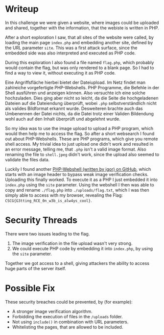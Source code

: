 # Writeup
In this challenge we were given a website, where images could be uploaded and shared, together with the information, that the webiste is written in PHP.

After a short exploration I saw, that all sites of the website were called, by loading the main page `index.php` and embedding another site, defined by the URL parameter `site`. This was a first attack surface, since the embedded side was also interpreted and executed as PHP code.

During this exploration I also found a file named `flag.php`, which probably would contain the flag, but was only rendered to a blank page. So I had to find a way to view it, without executing it as PHP code.

Eine Angriffsfläche hierbei bietet der Dateiupload. Im Netz findet man zahlreiche vorgefertigte PHP-Webshells. PHP Programme, die Befehle in der Shell ausführen und anzeigen können. Also versuchte ich eine solche hochzuladen. Dies ging aber nicht so leicht, da die Seite die hochgeladenen Dateien auf die Dateiendung überprüft, wobei `.php` selbstverständlich nicht als valides Bildformat erkannt wurde. Desweiteren brachte auch das Umbenennen der Datei nichts, da die Datei trotz einer Validen Bildendung wohl auch auf den Inhalt überprüft und abgelehnt wurde.

So my idea was to use the image upload to upload a PHP program, which would then help me to access the flag. So after a short websearch I found out about PHP-Webshells. These are PHP programs, which give you remote shell access. My trivial idea to just upload one didn't work and resulted in an error message, telling me, that `.php` isn't a valid image format. Also renaming the file to `shell.jpeg` didn't work, since the upload also seemed to validate the files data.

Luckily I found another [PHP-Webshell (written by jgor) on GitHub](https://github.com/jgor/php-jpeg-shell), which starts with an image header to bypass weak image verification checks. Uploading this finally worked. To execute it as a PHP I just embedded it into `index.php` using the `site` parameter. Using the webshell I then was able to copy and rename `./flag.php` into `./uploads/flag.txt`, which I was then simply able to access with my browser, revealing the Flag: `CSCG{G3tting_RCE_0n_w3b_is_alw4ys_cool}`.

# Security Threads
There were two issues leading to the flag.

1. The image verification in the file upload wasn't very strong.
2. We could execute PHP code by embedding it into `index.php`, by using the `site` parameter.

Together we got access to a shell, giving attackers the ability to access huge parts of the server itself.

# Possible Fix
These security breaches could be prevented, by (for example):

- A stronger image verification algorithm.
- Forbidding the execution of files in the `/uploads` folder.
- Not using `include()` in combination with URL parameters.
- Whitelisting the pages, that are allowed to be included.